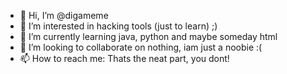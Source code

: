 - 👋 Hi, I’m @digameme
- 👀 I’m interested in hacking tools (just to learn) ;)
- 🌱 I’m currently learning java, python and maybe someday html
- 💞️ I’m looking to collaborate on nothing, iam just a noobie :(
- 📫 How to reach me: Thats the neat part, you dont!

<!---
digameme/digameme is a ✨ special ✨ repository because its `README.md` (this file) appears on your GitHub profile.
You can click the Preview link to take a look at your changes.
--->
